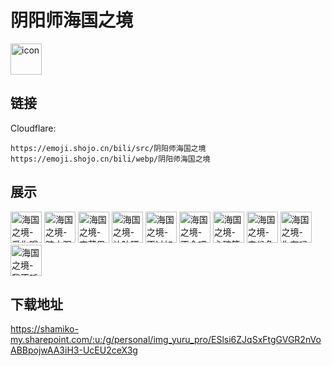 # 阴阳师海国之境
<img src="https://emoji.shojo.cn/bili/src/阴阳师海国之境/icon.png" width="50" height="50" alt="icon">

## 链接
Cloudflare:
```
https://emoji.shojo.cn/bili/src/阴阳师海国之境
https://emoji.shojo.cn/bili/webp/阴阳师海国之境
```
## 展示
<img src="https://emoji.shojo.cn/bili/src/阴阳师海国之境/海国之境-爱你哦.png" width="50" height="50" alt="海国之境-爱你哦">
<img src="https://emoji.shojo.cn/bili/src/阴阳师海国之境/海国之境-暗中观察.png" width="50" height="50" alt="海国之境-暗中观察">
<img src="https://emoji.shojo.cn/bili/src/阴阳师海国之境/海国之境-宝藏男孩.png" width="50" height="50" alt="海国之境-宝藏男孩">
<img src="https://emoji.shojo.cn/bili/src/阴阳师海国之境/海国之境-补防晒.png" width="50" height="50" alt="海国之境-补防晒">
<img src="https://emoji.shojo.cn/bili/src/阴阳师海国之境/海国之境-不过如此.png" width="50" height="50" alt="海国之境-不过如此">
<img src="https://emoji.shojo.cn/bili/src/阴阳师海国之境/海国之境-不会吧.png" width="50" height="50" alt="海国之境-不会吧">
<img src="https://emoji.shojo.cn/bili/src/阴阳师海国之境/海国之境-心碎等待.png" width="50" height="50" alt="海国之境-心碎等待">
<img src="https://emoji.shojo.cn/bili/src/阴阳师海国之境/海国之境-来份鱼丸.png" width="50" height="50" alt="海国之境-来份鱼丸">
<img src="https://emoji.shojo.cn/bili/src/阴阳师海国之境/海国之境-你有吗.png" width="50" height="50" alt="海国之境-你有吗">
<img src="https://emoji.shojo.cn/bili/src/阴阳师海国之境/海国之境-我不听.png" width="50" height="50" alt="海国之境-我不听">

## 下载地址

https://shamiko-my.sharepoint.com/:u:/g/personal/img_yuru_pro/ESlsi6ZJqSxFtgGVGR2nVoABBpojwAA3iH3-UcEU2ceX3g